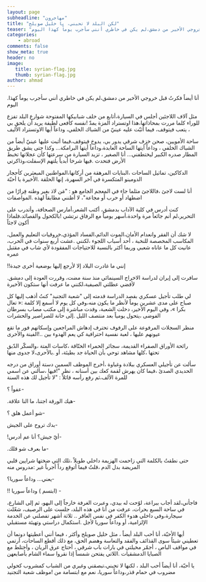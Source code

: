 ```yaml
---
layout: page
subheadline: "مهاجرون"
title: "لكن البلد لا تحبني، يا خليل صويلح"
teaser: "أنا أيضاً فكرتُ قبل خروجي الأخير من دمشق،لم يكن في خاطري أنني سأجرب يوماً كهذا اليوم"
categories:
    - abroad
comments: false
show_meta: true
header: no
image:
   title: syrian-flag.jpg
   thumb: syrian-flag.jpg
author: ahmad
---
```



.أنا أيضاً فكرتُ قبل خروجي الأخير من دمشق،لم يكن في خاطري أنني سأجرب يوماً كهذا اليوم

مثل آلاف اللاجئين أجلس في السيارة،أتابع من خلف شبابيكها المفتوحة شوارع البلد تفزع للوراء كلما مررت بمحاذاتها،هذا اوتستراد المزة يمدّ !نفسه كأفعى لطيفة يريد أن يلحق بي ، يتعب فيتوقف، فيما أثبّت عليه عينيّ من الشباك الخلفي، وداعاً أيها الاوتستراد الأليف

ساحة الأمويين، صحن خزف شرقي يدور بي، يدوخ فيتوقف،فيما أثبت عليها عينيّ أيضاً من الشباك الخلفي ، وداعاً أيتها الساحة العابدة،وداعاً أيتها البرامكة... وكذا حتى يشق طريق المطار صدره الكبير ليختطفني... أنا الصغير ، تزيد السيارة من سرعتها كأن عجلاتها تخبط الأرض فتحدث .فيها شرخا أبدياً يلتهم الإسفلت،وذاكرتي

الدكاكين، تماثيل الساحات ،البنايات المرهقة من أركانها،المواطنين المبعثرين كأحجار الدومينو المتكسرة في آخر السهرة، إنها الحلقة .الأخيرة يا أحبّة

أنا لست لاجئ ،فاللاجئ مثلما جاء في المعجم الجامع هو : "مَن لاذ بغير وطنه فِرارًا من اضطهاد أَو حرب أَو مجاعة"، لا أظنني مطابقاً لهذه .المواصفات

كنت أدرس في كلية الآداب بدمشق، أكتب الشعر،أمارس الصحافة، وأتدرب على التحرير،لم أنم جائعاً مرة واحدة،أسهر يومياً مع الرفاق نرتشي !بالكحول والقصائد،فلماذا أكون لاجئاً

لا شك أن الفقر وانعدام الأمان،الموت الدائم،الفساد المؤذي،خروقيات التعليم والعمل، المكاسب المخصصة للنخبة ، أحد أسباب اللجوء ،لكنني .عشت أربع سنوات في الحرب، عانيت كل ما عاناه شعبي وربما أكثر بالنسبة للاحتياجات المفقودة لأي شاب في مقتبل عمره

!!إنني ما غادرت البلاد إلا لأرجع إليها بوضعية أخرى جيدة

.سافرت إلى إيران لدراسة الاخراج السينمائي منذ سنة مضت، وقررت العودة إلى دمشق لأقضي عطلتي الصيفية،لكنني ما عرفت أنها ستكون الأخيرة

لي طلب تأجيل عسكري بقصد الدراسة قدمته إلى "شعبة التجنيد" كنتُ أذهب إليها كل صباح على مدى عشرين يوماً لأنظر ما يكون منه،وفي كل يوم لا أسمع إلا كلمة :« تعال بكرا »، وفي اليوم الأخير، دخلت الشعبة، وفدت مباشرة إلى مكتب مصاب بسرطان الفوضى ،يتحول يومياً بعد منتصف الليل .إلى حانة للصراصير والحشرات

منظر السجلات المرفوعة على الرفوف تحترف إدهاش المراجعين وإسكاتهم فور ما تقع عيونهم عليها ، لعبة نفسية احترافية كي يعم الهدوء بين ..!الفينة والأخرى

رائحة الأوراق الصفراء القديمة، سجائر الحمراء الخنّاقة ،كاسات المتة ،والسكّر الدّبق تحتها ،كلها مشاهد توحي بأن الحياة جد بطيئة، أو .بالأحرى،لا جدوى منها

سألت عن تأجيلي العسكري ببلادة وغباوة ،أخرج الموظف السمين دستة أوراق من درجه الحديدي الصدئ ،فيما كان يهرش لقمة كعك بين أسنانه ، نظر "!فيها ،سألني عن اسمي للمرة الألف،ثم رفع رأسه قائلاً : "لا تأجيل لك هذه السنة

عفواً ؟-

.هيك الورقة اجتنا، ما النا علاقة-

شو أعمل هلق ؟-

بدك تروح على الجيش-

!أيّ جيش؟ أنا عم أدرس-

.ما بعرف شو قلك-

حتى نطقتُ بالكلمة التي زاحمت الهزيمة داخلي طويلاً ،تلك التي ضختها شرايين قلبي المريضة بدل الدم ،قلتُ فيما أتوقع رداً أجرباً غير :مدروس منه

يعني... وداعاً سوريا؟-

!! ابتسم ) وداعاً سوريا) -

فاجأني،لقد أجاب ببراعة، لوّحت له بيدي، وعبرت الغرفة خارجاً إلى البهو، ثم إلى الشارع، في ساحة السبع بحرات، عرفت من أنا في هذه البلد، جلست على الرصيف، شعّلت سيجارة،وفي داخلي هدوء الكفر في نفس العاقر .. ثلاثة أشهر تفصلني عن الخدمة الإلزامية، أو وداعاً سوريا لأجل .استكمال دراستي وتهيئة مستقبلي


أيها الأحبّة، أنا أحب البلد أيضاً ، مثل خليل صويلح وأكثر ، فيما أنني أعطيتها دونما أن تعطيني شيئاً سوى القذائف والفقد والتعاسة وهضم الحق، مع ذلك أقطع الساحات، أرتمي في مواقف الباص ، أجمّر مخيلتي في بارات باب شرقي ، أحتاج عرق الريان ، وأختلط مع الصبايا الدمشقيات .اللاتي يفتحن شمساً إذا نقروا سماء الشام بأصابعهن


يا أحبّة، أنا أيضاً أحب البلد ، لكنها لا تحبني،تبصقني وغيري من الشباب كمشروب كحولي مضروب في حمام قذر،وداعاً سوريا، نعم مع ابتسامة من !موظف شعبة التجنيد
